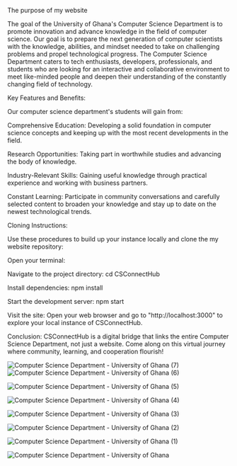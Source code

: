 The purpose of my website

The goal of the University of Ghana's Computer Science Department is to promote innovation and advance knowledge in the field of computer science. Our goal is to prepare the next generation of computer scientists with the knowledge, abilities, and mindset needed to take on challenging problems and propel technological progress.
The Computer Science Department caters to tech enthusiasts, developers, professionals, and students who are looking for an interactive and collaborative environment to meet like-minded people and deepen their understanding of the constantly changing field of technology.


Key Features and Benefits:

Our computer science department's students will gain from:

Comprehensive Education: Developing a solid foundation in computer science concepts and keeping up with the most recent developments in the field.

Research Opportunities: Taking part in worthwhile studies and advancing the body of knowledge.

Industry-Relevant Skills: Gaining useful knowledge through practical experience and working with business partners.

Constant Learning: Participate in community conversations and carefully selected content to broaden your knowledge and stay up to date on the newest technological trends.


Cloning Instructions:

Use these procedures to build up your instance locally and clone the my website repository:

Open your terminal:


Navigate to the project directory:
cd CSConnectHub

Install dependencies:
npm install

Start the development server:
npm start

Visit the site:
Open your web browser and go to "http://localhost:3000" to explore your local instance of CSConnectHub.

Conclusion:
CSConnectHub is a digital bridge that links the entire Computer Science Department, not just a website. Come along on this virtual journey where community, learning, and cooperation flourish!


![Computer Science Department - University of Ghana (7)](https://github.com/Kellyboi64/11013612_DCIT_205/assets/152305676/87648569-adb0-4ead-9aa5-9dba63839f7b)
![Computer Science Department - University of Ghana (6)](https://github.com/Kellyboi64/11013612_DCIT_205/assets/152305676/d3f26fa8-6bcf-4945-a8c0-46c9f7786683)

![Computer Science Department - University of Ghana (5)](https://github.com/Kellyboi64/11013612_DCIT_205/assets/152305676/fb8ef765-698b-490a-82d0-d208a5249896)

![Computer Science Department - University of Ghana (4)](https://github.com/Kellyboi64/11013612_DCIT_205/assets/152305676/29330243-1648-43a1-b88a-b0295ba2a044)

![Computer Science Department - University of Ghana (3)](https://github.com/Kellyboi64/11013612_DCIT_205/assets/152305676/cb427a1e-d75d-4f3f-8ac2-a120f6957ec1)

![Computer Science Department - University of Ghana (2)](https://github.com/Kellyboi64/11013612_DCIT_205/assets/152305676/270691f7-c257-4aa1-a3a4-becad931f22f)

![Computer Science Department - University of Ghana (1)](https://github.com/Kellyboi64/11013612_DCIT_205/assets/152305676/4bd26279-4bc4-4648-9830-a61e4aa52e2d)

![Computer Science Department - University of Ghana](https://github.com/Kellyboi64/11013612_DCIT_205/assets/152305676/bc8ac185-c3f0-4a09-ab14-f97663d88faa)




